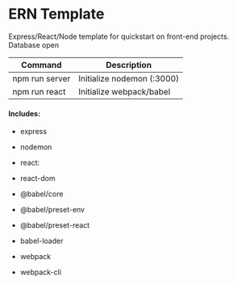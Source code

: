 # ERN Template

Express/React/Node template for quickstart on front-end projects. Database open

| Command  | Description  |
| ------------ | ------------ |
| npm run server  | Initialize nodemon (:3000)  |
| npm run react  | Initialize webpack/babel  |




#### Includes:
- express
- nodemon
- react:
- react-dom


- @babel/core
- @babel/preset-env
- @babel/preset-react
- babel-loader
- webpack
- webpack-cli